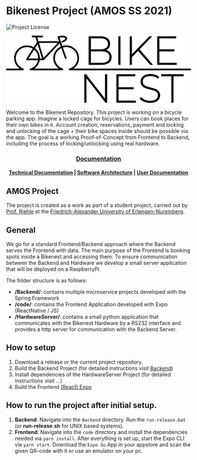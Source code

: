 # Bikenest Project (AMOS SS 2021)
![Project License](https://img.shields.io/github/license/amosproj/amos-ss2021-bike-nest?style=for-the-badge)
<p align="center">
  <img src="https://github.com/amosproj/amos-ss2021-bike-nest/blob/main/Deliverables/2021-04-21_Logo_black.png">
</p>

Welcome to the Bikenest Repository. This project is working on a bicycle parking app. Imagine a locked cage for bicycles. 
Users can book places for their own bikes in it. Account creation, reservations, payment and locking and unlocking of 
the cage + their bike spaces inside should be possible via the app. The goal is a working Proof-of-Concept from Frontend to 
Backend, including the process of locking/unlocking using real hardware.

<div align="center">
  <h3>
    <a href="https://github.com/amosproj/amos-ss2021-bike-nest/wiki">Documentation</a>
  </h3>
  <h4>
    <a href="https://github.com/amosproj/amos-ss2021-bike-nest/wiki/Technical-Documentation">Technical Documentation</a> |
    <a href="https://raw.githack.com/amosproj/amos-ss2021-bike-nest/main/Deliverables/media/Architecture%20C4%20Model.html">Software Architecture</a> |
    <a href="https://github.com/amosproj/amos-ss2021-bike-nest/wiki/User-Documentation">User Documentation</a>
  </h4>
</div>

## AMOS Project
The project is created as a work as part of a student project, carried out by [Prof. Riehle](https://oss.cs.fau.de/person/riehle-dirk/) at the [Friedrich-Alexander University of Erlangen-Nuremberg](https://www.fau.de).

## General

We go for a standard Frontend/Backend approach where the Backend serves the Frontend with data.
The main purpose of the Frontend is booking spots inside a Bikenest and accessing them.
To ensure communication between the Backend and Hardware we develop a small server application that will be 
deployed on a RaspberryPi.

The folder structure is as follows:
- **/Backend/**: contains multiple microservice projects developed with the Spring Framework
- **/code/**: contains the Frontend Application developed with Expo (ReactNative / JS)
- **/HardwareServer/**: contains a small python application that communicates with the Bikenest Hardware by a RS232 interface and
provides a http server for communication with the Backend Server.

## How to setup

1. Download a release or the current project repository.
2. Build the Backend Project (for detailed instructions visit <a href="https://github.com/amosproj/amos-ss2021-bike-nest/tree/main/Backend#readme">Backend</a>)
3. Install dependencies of the HardwareServer Project (for detailed instructions visit ...)
4. Build the Frontend [(React) Expo](http://expo.io/)

## How to run the project after initial setup.
1. **Backend**: Navigate into the `Backend` directory. Run the `run-release.bat` (or **run-release.sh** for UNIX based systems).
2. **Frontend**: Navigate into the `code` directory and install the dependencies needed via `yarn install`. After everything is set up, start the Expo CLI via `yarn start`. Download the `Expo Go` App in your appstore and scan the given QR-code with it or use an emulator on your pc.




